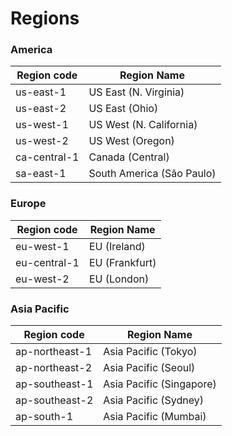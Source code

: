 # Regions

### America

| Region code    | Region Name               |
|---             |---                        |
| us-east-1      | US East (N. Virginia)     |
| us-east-2      | US East (Ohio)            |
| us-west-1      | US West (N. California)   |
| us-west-2      | US West (Oregon)          |
| ca-central-1   | Canada (Central)          |
| sa-east-1      | South America (São Paulo) |


### Europe

| Region code    | Region Name             |
|---             |---                      |
| eu-west-1      | EU (Ireland)            |
| eu-central-1   | EU (Frankfurt)          |
| eu-west-2      | EU (London)             |

### Asia Pacific

| Region code    | Region Name              |
|---             |---                       |
| ap-northeast-1 | Asia Pacific (Tokyo)     |
| ap-northeast-2 | Asia Pacific (Seoul)     |
| ap-southeast-1 | Asia Pacific (Singapore) |
| ap-southeast-2 | Asia Pacific (Sydney)    |
| ap-south-1     | Asia Pacific (Mumbai)    |
